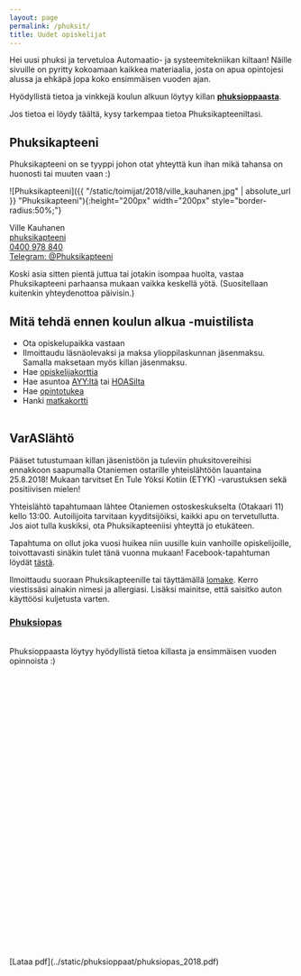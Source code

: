 ```yaml
---
layout: page
permalink: /phuksit/
title: Uudet opiskelijat
---
```

Hei uusi phuksi ja tervetuloa Automaatio- ja systeemitekniikan kiltaan! Näille sivuille on pyritty kokoamaan kaikkea materiaalia, josta on apua opintojesi alussa ja ehkäpä jopa koko ensimmäisen vuoden ajan.

Hyödyllistä tietoa ja vinkkejä koulun alkuun löytyy killan **[phuksioppaasta](../static/phuksioppaat/phuksiopas_2018.pdf)**.

Jos tietoa ei löydy täältä, kysy tarkempaa tietoa Phuksikapteeniltasi. 

## Phuksikapteeni
Phuksikapteeni on se tyyppi johon otat yhteyttä kun ihan mikä tahansa on huonosti tai muuten vaan :)

![Phuksikapteeni]({{ "/static/toimijat/2018/ville_kauhanen.jpg" | absolute_url }} "Phuksikapteeni"){:height="200px" width="200px" style="border-radius:50%;"}

Ville Kauhanen<br>
[phuksikapteeni](mailto:phuksikapteeni@POISTAas.fi)<br>
[0400 978 840](tel://0400978840)<br>
[Telegram: @Phuksikapteeni](https://telegram.me/Phuksikapteeni)

Koski asia sitten pientä juttua tai jotakin isompaa huolta, vastaa Phuksikapteeni parhaansa mukaan vaikka keskellä yötä. (Suositellaan kuitenkin yhteydenottoa päivisin.)

## Mitä tehdä ennen koulun alkua -muistilista

* Ota opiskelupaikka vastaan
* Ilmoittaudu läsnäolevaksi ja maksa ylioppilaskunnan jäsenmaksu. Samalla maksetaan myös killan jäsenmaksu.
* Hae [opiskelijakorttia](https://www.frank.fi/opiskelijakortti/)
* Hae asuntoa [AYY:ltä](https://domo.ayy.fi) tai [HOASilta](http://www.hoas.fi)
* Hae [opintotukea](http://www.kela.fi/opintotuki)
* Hanki [matkakortti](https://www.hsl.fi/liput-ja-hinnat/matkakortti)
<br><br>

## VarASlähtö

Pääset tutustumaan killan jäsenistöön ja tuleviin phuksitovereihisi ennakkoon saapumalla Otaniemen ostarille yhteislähtöön lauantaina 25.8.2018! Mukaan tarvitset En Tule Yöksi Kotiin (ETYK) -varustuksen sekä positiivisen mielen!

Yhteislähtö tapahtumaan lähtee Otaniemen ostoskeskukselta (Otakaari 11) kello 13:00. Autoilijoita tarvitaan kyyditsijöiksi, kaikki apu on tervetullutta. Jos aiot tulla kuskiksi, ota Phuksikapteeniisi yhteyttä jo etukäteen.

Tapahtuma on ollut joka vuosi huikea niin uusille kuin vanhoille opiskelijoille, toivottavasti sinäkin tulet tänä vuonna mukaan! Facebook-tapahtuman löydät [tästä](https://www.facebook.com/events/225300538259517/).

Ilmoittaudu suoraan Phuksikapteenille tai täyttämällä [lomake](https://docs.google.com/forms/d/e/1FAIpQLSeuvZhblkbIQVk8vMvC9uP-ZyftsHBAorykfl3wnZfmvmYaJw/viewform?usp=sf_link). Kerro viestissäsi ainakin nimesi ja allergiasi. Lisäksi mainitse, että saisitko auton käyttöösi kuljetusta varten.


### [Phuksiopas](../static/phuksioppaat/phuksiopas_2018.pdf)
<br>
Phuksioppaasta löytyy hyödyllistä tietoa killasta ja ensimmäisen vuoden opinnoista :) 
<br>
<div data-configid="33680237/62153820" style="width:100%; height:500px;" class="issuuembed"></div>
<script type="text/javascript" src="//e.issuu.com/embed.js" async="true"></script>
<br>
[Lataa pdf](../static/phuksioppaat/phuksiopas_2018.pdf)
